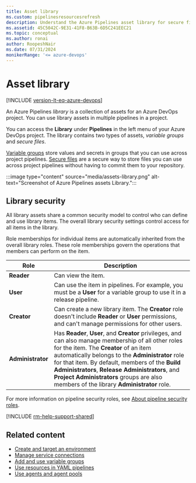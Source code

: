 ```yaml
---
title: Asset library
ms.custom: pipelinesresourcesrefresh
description: Understand the Azure Pipelines asset library for secure files and variable groups.
ms.assetid: 45C5042C-9E31-41F8-B63B-6D5C241EEC21
ms.topic: conceptual
ms.author: ronai
author: RoopeshNair
ms.date: 07/31/2024
monikerRange: '<= azure-devops'
---
```


# Asset library

[!INCLUDE [version-lt-eq-azure-devops](../../includes/version-lt-eq-azure-devops.md)]

An Azure Pipelines *library* is a collection of assets for an Azure DevOps project. You can use library assets in multiple pipelines in a project.

You can access the **Library** under **Pipelines** in the left menu of your Azure DevOps project. The library contains two types of assets, *variable groups* and *secure files*.

[Variable groups](variable-groups.md) store values and secrets in groups that you can use across project pipelines. [Secure files](secure-files.md) are a secure way to store files you can use across project pipelines without having to commit them to your repository.

:::image type="content" source="media/assets-library.png" alt-text="Screenshot of Azure Pipelines assets Library.":::

## Library security

All library assets share a common security model to control who can define and use library items. The overall library security settings control access for all items in the library.

Role memberships for individual items are automatically inherited from the overall library roles. These role memberships govern the operations that members can perform on the item.

| Role | Description |
|-------------------------|---------|
| **Reader** | Can view the item. |
| **User** | Can use the item in pipelines. For example, you must be a **User** for a variable group to use it in a release pipeline. |
| **Creator** | Can create a new library item. The **Creator** role doesn't include **Reader** or **User** permissions, and can't manage permissions for other users. |
| **Administrator** | Has **Reader**, **User**, and **Creator** privileges, and can also manage membership of all other roles for the item. The **Creator** of an item automatically belongs to the **Administrator** role for that item. By default, members of the **Build Administrators**, **Release Administrators**, and **Project Administrators** groups are also members of the library **Administrator** role.

For more information on pipeline security roles, see [About pipeline security roles](../../organizations/security/about-security-roles.md).

[!INCLUDE [rm-help-support-shared](../includes/rm-help-support-shared.md)]

## Related content

- [Create and target an environment](../process/environments.md)
- [Manage service connections](service-endpoints.md)
- [Add and use variable groups](variable-groups.md)
- [Use resources in YAML pipelines](../process/resources.md)
- [Use agents and agent pools](../agents/agents.md)
